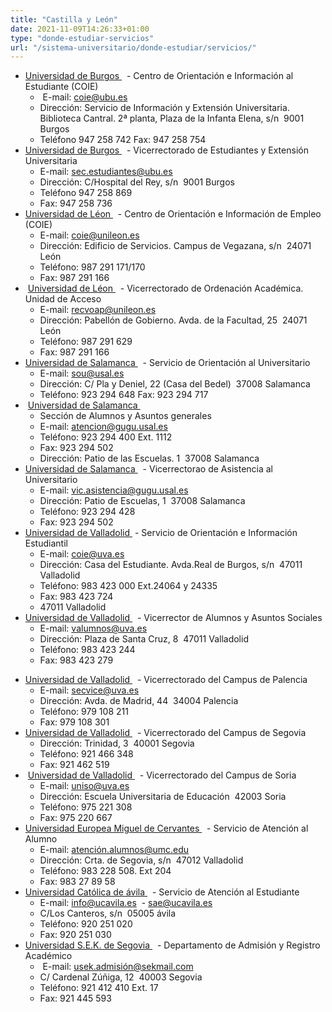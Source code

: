 ```yaml
---
title: "Castilla y León"
date: 2021-11-09T14:26:33+01:00
type: "donde-estudiar-servicios"
url: "/sistema-universitario/donde-estudiar/servicios/"
---
```

<ul>
<li><a title="Enlace externo, se abre en ventana nueva" href="http://www.ubu.es/" rel="external" target="_blank">Universidad de Burgos <i class="icon fas fa-external-link-alt"></i></a>&nbsp;<img alt="" src="http://www.mecd.gob.es/docroot/fckeditor/images/smiley/mepsyd-ico/ico-internet.gif" /><span>&nbsp;</span>- Centro de Orientación e Información al Estudiante (COIE)
<ul>
<li>&nbsp;E-mail:<span>&nbsp;</span><a href="mailto:coie@ubu.es">coie@ubu.es</a><span>&nbsp;</span><img alt="" src="http://www.mecd.gob.es/docroot/fckeditor/images/smiley/mepsyd-ico/ico-mail.gif" /></li>
<li>Dirección: Servicio de Información y Extensión Universitaria.&nbsp; Biblioteca Cantral. 2&ordf; planta, Plaza de la Infanta Elena, s/n&nbsp; 9001 Burgos</li>
<li>Teléfono 947 258 742 Fax: 947 258 754</li>
</ul>
</li>
<li><a title="Enlace externo, se abre en ventana nueva" href="http://www.ubu.es/" rel="external" target="_blank">Universidad de Burgos <i class="icon fas fa-external-link-alt"></i></a>&nbsp;<img alt="" src="http://www.mecd.gob.es/docroot/fckeditor/images/smiley/mepsyd-ico/ico-internet.gif" /><span>&nbsp;</span>- Vicerrectorado de Estudiantes y Extensión Universitaria
<ul>
<li>E-mail:<span>&nbsp;</span><a href="mailto:sec.estudiantes@ubu.es">sec.estudiantes@ubu.es</a><span>&nbsp;</span><img alt="" src="http://www.mecd.gob.es/docroot/fckeditor/images/smiley/mepsyd-ico/ico-mail.gif" /></li>
<li>Dirección: C/Hospital del Rey, s/n&nbsp; 9001 Burgos</li>
<li>Teléfono 947 258 869</li>
<li>Fax: 947 258 736</li>
</ul>
</li>
<li><a title="Enlace externo, se abre en ventana nueva" href="http://www.unileon.es/" rel="external" target="_blank">Universidad de Léon <i class="icon fas fa-external-link-alt"></i></a>&nbsp;<img alt="" src="http://www.mecd.gob.es/docroot/fckeditor/images/smiley/mepsyd-ico/ico-internet.gif" /><span>&nbsp;</span>- Centro de Orientación e Información de Empleo (COIE)
<ul>
<li>E-mail:<span>&nbsp;</span><a href="mailto:coie@unileon.es">coie@unileon.es</a>&nbsp;<img alt="" src="http://www.mecd.gob.es/docroot/fckeditor/images/smiley/mepsyd-ico/ico-mail.gif" />&nbsp;</li>
<li>Dirección: Edificio de Servicios. Campus de Vegazana, s/n&nbsp; 24071 León</li>
<li>Teléfono: 987 291 171/170</li>
<li>Fax: 987 291 166</li>
</ul>
</li>
<li>&nbsp;<a title="Enlace externo, se abre en ventana nueva" href="http://www.unileon.es/" rel="external" target="_blank">Universidad de Léon <i class="icon fas fa-external-link-alt"></i></a>&nbsp;<img alt="" src="http://www.mecd.gob.es/docroot/fckeditor/images/smiley/mepsyd-ico/ico-internet.gif" />&nbsp;- Vicerrectorado de Ordenación Académica. Unidad de Acceso
<ul>
<li>E-mail:<span>&nbsp;</span><a href="mailto:recvoap@unileon.es">recvoap@unileon.es</a><span>&nbsp;</span><img alt="" src="http://www.mecd.gob.es/docroot/fckeditor/images/smiley/mepsyd-ico/ico-mail.gif" /></li>
<li>Dirección: Pabellón de Gobierno. Avda. de la Facultad, 25&nbsp; 24071 León</li>
<li>Teléfono: 987 291 629</li>
<li>Fax: 987 291 166</li>
</ul>
</li>
<li><a title="Enlace externo, se abre en ventana nueva" href="http://websou.usal.es/" rel="external" target="_blank">Universidad de Salamanca <i class="icon fas fa-external-link-alt"></i></a>&nbsp;<img alt="" src="http://www.mecd.gob.es/docroot/fckeditor/images/smiley/mepsyd-ico/ico-internet.gif" /><span>&nbsp;</span>- Servicio de Orientación al Universitario
<ul>
<li>E-mail:<span>&nbsp;</span><a href="mailto:sou@usal.es">sou@usal.es</a>&nbsp;<img alt="" src="http://www.mecd.gob.es/docroot/fckeditor/images/smiley/mepsyd-ico/ico-mail.gif" />&nbsp;</li>
<li>Dirección: C/ Pla y Deniel, 22 (Casa del Bedel)&nbsp; 37008 Salamanca</li>
<li>Teléfono: 923 294 648 Fax: 923 294 717</li>
</ul>
</li>
<li>&nbsp;<a title="Enlace externo, se abre en ventana nueva" href="http://websou.usal.es/" rel="external" target="_blank">Universidad de Salamanca <i class="icon fas fa-external-link-alt"></i></a><span>&nbsp;</span><img alt="" src="http://www.mecd.gob.es/docroot/fckeditor/images/smiley/mepsyd-ico/ico-internet.gif" />
<ul>
<li>Sección de Alumnos y Asuntos generales</li>
<li>E-mail:<span>&nbsp;</span><a href="mailto:atencion@gugu.usal.es">atencion@gugu.usal.es</a>&nbsp;<img alt="" src="http://www.mecd.gob.es/docroot/fckeditor/images/smiley/mepsyd-ico/ico-mail.gif" />&nbsp;</li>
<li>Teléfono: 923 294 400 Ext. 1112</li>
<li>Fax: 923 294 502</li>
<li>Dirección: Patio de las Escuelas. 1&nbsp; 37008 Salamanca</li>
</ul>
</li>
<li><a title="Enlace externo, se abre en ventana nueva" href="http://www.usal.es/" rel="external" target="_blank">Universidad de Salamanca <i class="icon fas fa-external-link-alt"></i></a><span>&nbsp;</span><img alt="" src="http://www.mecd.gob.es/docroot/fckeditor/images/smiley/mepsyd-ico/ico-internet.gif" />&nbsp;- Vicerrectorao de Asistencia al Universitario
<ul>
<li>E-mail:<span>&nbsp;</span><a href="mailto:vic.asistencia@gugu.usal.es">vic.asistencia@gugu.usal.es</a>&nbsp;<img alt="" src="http://www.mecd.gob.es/docroot/fckeditor/images/smiley/mepsyd-ico/ico-mail.gif" />&nbsp;</li>
<li>Dirección:&nbsp;Patio de Escuelas, 1&nbsp; 37008 Salamanca</li>
<li>Teléfono: 923 294 428</li>
<li>Fax: 923 294 502</li>
</ul>
</li>
<li><a title="Enlace externo, se abre en ventana nueva" href="http://www.uva.es/" rel="external" target="_blank">Universidad de Valladolid <i class="icon fas fa-external-link-alt"></i></a><span>&nbsp;</span>- Servicio de Orientación e Información Estudiantil
<ul>
<li>E-mail:<span>&nbsp;</span><a href="mailto:coie@uva.es">coie@uva.es</a>&nbsp;<img alt="" src="http://www.mecd.gob.es/docroot/fckeditor/images/smiley/mepsyd-ico/ico-mail.gif" />&nbsp;</li>
<li>Dirección: Casa del Estudiante. Avda.Real de Burgos, s/n&nbsp; 47011 Valladolid</li>
<li>Teléfono: 983 423 000 Ext.24064 y 24335</li>
<li>Fax: 983 423 724</li>
<li>47011 Valladolid</li>
</ul>
</li>
<li><a title="Enlace externo, se abre en ventana nueva" href="http://www.uva.es/" rel="external" target="_blank">Universidad de Valladolid <i class="icon fas fa-external-link-alt"></i></a><span>&nbsp;</span><img alt="" src="http://www.mecd.gob.es/docroot/fckeditor/images/smiley/mepsyd-ico/ico-internet.gif" />&nbsp;- Vicerrector de Alumnos y Asuntos Sociales
<ul>
<li>E-mail:<span>&nbsp;</span><a href="mailto:valumnos@uva.es">valumnos@uva.es</a>&nbsp;<img alt="" src="http://www.mecd.gob.es/docroot/fckeditor/images/smiley/mepsyd-ico/ico-mail.gif" />&nbsp;</li>
<li>Dirección: Plaza de Santa Cruz, 8&nbsp; 47011 Valladolid</li>
<li>Teléfono: 983 423 244</li>
<li>Fax: 983 423 279</li>
</ul>
</li>
</ul>
<ul>
<li><a title="Enlace externo, se abre en ventana nueva" href="http://www.uva.es/" rel="external" target="_blank">Universidad de Valladolid <i class="icon fas fa-external-link-alt"></i></a><span>&nbsp;</span><img alt="" src="http://www.mecd.gob.es/docroot/fckeditor/images/smiley/mepsyd-ico/ico-internet.gif" />&nbsp;- Vicerrectorado del Campus de Palencia
<ul>
<li>E-mail:<span>&nbsp;</span><a href="mailto:secvice@uva.es">secvice@uva.es</a>&nbsp;<img alt="" src="http://www.mecd.gob.es/docroot/fckeditor/images/smiley/mepsyd-ico/ico-mail.gif" />&nbsp;</li>
<li>Dirección: Avda. de Madrid, 44&nbsp; 34004 Palencia</li>
<li>Teléfono: 979 108 211</li>
<li>Fax: 979 108 301</li>
</ul>
</li>
<li><a title="Enlace externo, se abre en ventana nueva" href="http://www.uva.es/" rel="external" target="_blank">Universidad de Valladolid <i class="icon fas fa-external-link-alt"></i></a><span>&nbsp;</span><img alt="" src="http://www.mecd.gob.es/docroot/fckeditor/images/smiley/mepsyd-ico/ico-internet.gif" />&nbsp;- Vicerrectorado del Campus de Segovia
<ul>
<li>Dirección: Trinidad, 3&nbsp; 40001 Segovia</li>
<li>Teléfono: 921 466 348</li>
<li>Fax: 921 462 519</li>
</ul>
</li>
<li>&nbsp;<a title="Enlace externo, se abre en ventana nueva" href="http://www.uva.es/" rel="external" target="_blank">Universidad de Valladolid <i class="icon fas fa-external-link-alt"></i></a><span>&nbsp;</span><img alt="" src="http://www.mecd.gob.es/docroot/fckeditor/images/smiley/mepsyd-ico/ico-internet.gif" />&nbsp;- Vicerrectorado del Campus de Soria
<ul>
<li>E-mail:<span>&nbsp;</span><a href="mailto:uniso@uva.es">uniso@uva.es</a>&nbsp;<img alt="" src="http://www.mecd.gob.es/docroot/fckeditor/images/smiley/mepsyd-ico/ico-mail.gif" />&nbsp;</li>
<li>Dirección: Escuela Universitaria de Educación&nbsp; 42003 Soria</li>
<li>Teléfono: 975 221 308</li>
<li>Fax: 975 220 667&nbsp;</li>
</ul>
</li>
<li><a title="Enlace externo, se abre en ventana nueva" href="http://www.umc.edu/" rel="external" target="_blank">Universidad Europea Miguel de Cervantes <i class="icon fas fa-external-link-alt"></i></a><span>&nbsp;</span><img alt="" src="http://www.mecd.gob.es/docroot/fckeditor/images/smiley/mepsyd-ico/ico-internet.gif" />&nbsp;- Servicio de Atención al Alumno
<ul>
<li>E-mail:<span>&nbsp;</span><a href="mailto:atenci%C3%B3n.alumnos@umc.edu">atención.alumnos@umc.edu</a>&nbsp;<img alt="" src="http://www.mecd.gob.es/docroot/fckeditor/images/smiley/mepsyd-ico/ico-mail.gif" />&nbsp;</li>
<li>Dirección: Crta. de Segovia, s/n&nbsp; 47012 Valladolid</li>
<li>Teléfono: 983 228 508. Ext 204</li>
<li>Fax: 983 27 89 58</li>
</ul>
</li>
<li><a title="Enlace externo, se abre en ventana nueva" href="http://www.ucavila.es/" rel="external" target="_blank">Universidad Católica de ávila <i class="icon fas fa-external-link-alt"></i></a><span>&nbsp;</span><img alt="" src="http://www.mecd.gob.es/docroot/fckeditor/images/smiley/mepsyd-ico/ico-internet.gif" />&nbsp;- Servicio de Atención al Estudiante
<ul>
<li>E-mail:<span>&nbsp;</span><a href="mailto:info@ucavila.es">info@ucavila.es</a>&nbsp;<img alt="" src="http://www.mecd.gob.es/docroot/fckeditor/images/smiley/mepsyd-ico/ico-mail.gif" /><span>&nbsp;</span>-&nbsp;<a href="mailto:sae@ucavila.es">sae@ucavila.es</a>&nbsp;<img alt="" src="http://www.mecd.gob.es/docroot/fckeditor/images/smiley/mepsyd-ico/ico-mail.gif" /></li>
<li>C/Los Canteros, s/n&nbsp; 05005 ávila</li>
<li>Teléfono: 920 251 020</li>
<li>Fax: 920 251 030</li>
</ul>
</li>
<li><a title="Enlace externo, se abre en ventana nueva" href="http://www.usek.es/" rel="external" target="_blank">Universidad S.E.K. de Segovia <i class="icon fas fa-external-link-alt"></i></a><span>&nbsp;</span><img alt="" src="http://www.mecd.gob.es/docroot/fckeditor/images/smiley/mepsyd-ico/ico-internet.gif" />&nbsp;- Departamento de Admisión y Registro Académico
<ul>
<li>&nbsp;E-mail:<span>&nbsp;</span><a href="mailto:usek.admisi%C3%B3n@sekmail.com">usek.admisión@sekmail.com</a>&nbsp;<img alt="" src="http://www.mecd.gob.es/docroot/fckeditor/images/smiley/mepsyd-ico/ico-mail.gif" /></li>
<li>C/ Cardenal Zúñiga, 12&nbsp; 40003 Segovia</li>
<li>Teléfono: 921 412 410 Ext. 17</li>
<li>Fax: 921 445 593</li>
</ul>
</li>
</ul>